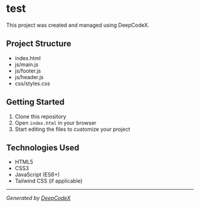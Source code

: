 # test

This project was created and managed using DeepCodeX.

## Project Structure

- index.html
- js/main.js
- js/footer.js
- js/header.js
- css/styles.css

## Getting Started

1. Clone this repository
2. Open `index.html` in your browser
3. Start editing the files to customize your project

## Technologies Used

- HTML5
- CSS3
- JavaScript (ES6+)
- Tailwind CSS (if applicable)

---

*Generated by [DeepCodeX](https://deepcodex.dev)*
